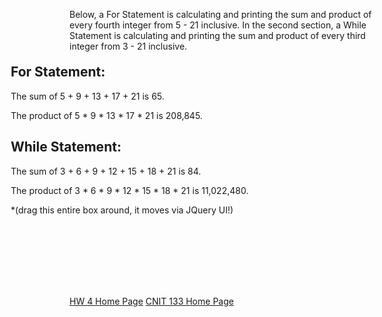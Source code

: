 <head>
    <meta charset="utf-8">
    <title>CNIT 133 - HW4, Part 1</title>
    <meta name="description" content="Web Page for HW Assignment 4 of CNIT 133 - Javascript">
    <meta name="viewport" content="width=device-width, initial-scale=1, shrink-to-fit=no">
    <!-- Bootstrap CDN Link -->
    <link rel="stylesheet" href="https://stackpath.bootstrapcdn.com/bootstrap/4.4.1/css/bootstrap.min.css" integrity="sha384-Vkoo8x4CGsO3+Hhxv8T/Q5PaXtkKtu6ug5TOeNV6gBiFeWPGFN9MuhOf23Q9Ifjh" crossorigin="anonymous">
    <!-- Custom CSS Link -->
    <link rel="stylesheet" href="css/styles.css">
</head>
<section>
    <p class="explanation">Below, a For Statement is calculating and printing the sum and product of every fourth integer from 5 - 21 inclusive. In the second section, a While Statement is calculating and printing the sum and product of every third integer from 3 - 21 inclusive.</p>
    <div id="drag" class="hw4-part1-divbox ui-draggable ui-draggable-handle" style="position: relative; width: 720px; inset: -9px auto auto -94px; height: 361.188px;">
      <h2>For Statement:</h2>
      <p id="for-sum">The sum of 5 + 9 + 13 + 17 + 21 is 65.</p>
      <p id="for-product">The product of 5 * 9 * 13 * 17 * 21 is 208,845.</p>
      <h2>While Statement:</h2>
      <p id="while-sum">The sum of 3 + 6 + 9 + 12 + 15 + 18 + 21 is 84.</p>
      <p id="while-product">The product of 3 * 6 * 9 * 12 * 15 * 18 * 21 is 11,022,480.</p>
      <p class="drag-box">*(drag this entire box around, it moves via JQuery UI!)</p>
    </div>
    <!-- <div class="explanation">
      <h3>Use Cases:</h3>
      <p>Study tool for elementary students.</p>
    </div> -->
    <div class="bottom-buttons">
      <a href="hw4.html" class="btn btn-success btn-md">HW 4 Home Page</a>
      <a href="index.html" class="btn btn-success btn-md">CNIT 133 Home Page</a>
    </div>
  </section>
  <br>
  <script>
    var sum = 0;
    for (var number = 5; number <= 21; number += 4){
    sum += number;
  }
  document.getElementById("for-sum").innerHTML = "The sum of 5 + 9 + 13 + 17 + 21 is " + sum + ".";

  var product = 1;
  for (var x = 5; x <= 21; x += 4){
    product = product * x;
  }
  document.getElementById("for-product").innerHTML = "The product of 5 * 9 * 13 * 17 * 21 is " + product.toLocaleString(2) + ".";

  var x = 0;
  var sum = 0;
  while (x < 21){
    x = 3 + x;
    sum = x + sum;
  }
  document.getElementById("while-sum").innerHTML = "The sum of 3 + 6 + 9 + 12 + 15 + 18 + 21 is " + sum + ".";

  var whileProduct = 1;
  var y = 3;
  while (y <= 21) {
    whileProduct *= y;
    y = y + 3;
  }
  document.getElementById("while-product").innerHTML = "The product of 3 * 6 * 9 * 12 * 15 * 18 * 21 is " + whileProduct.toLocaleString(2) + ".";
</script>
  
  
